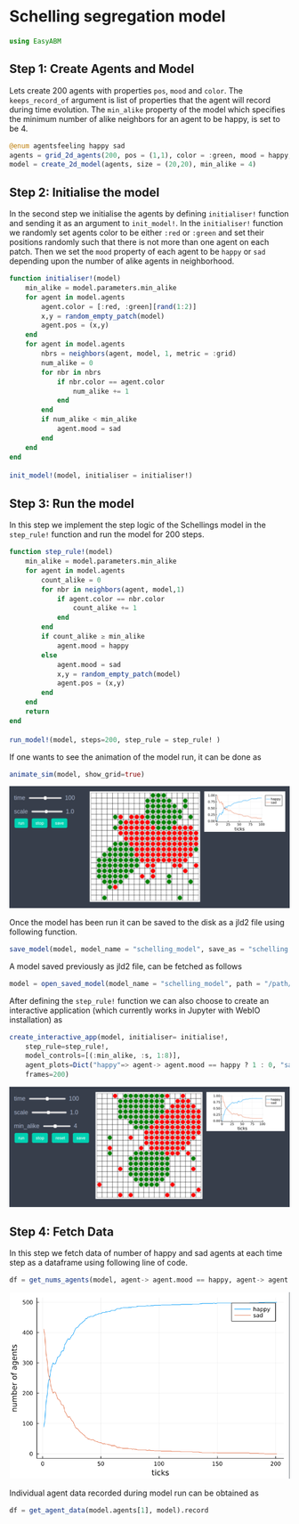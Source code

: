 
# Schelling segregation model

```julia
using EasyABM
```

## Step 1: Create Agents and Model

Lets create 200 agents with properties `pos`, `mood` and `color`. The `keeps_record_of` argument is list of properties that the agent will record during time evolution. The `min_alike` property of the model which specifies the minimum number of alike neighbors for an agent to be happy, is set to be 4. 

```julia
@enum agentsfeeling happy sad
agents = grid_2d_agents(200, pos = (1,1), color = :green, mood = happy, keeps_record_of=[:pos, :mood])
model = create_2d_model(agents, size = (20,20), min_alike = 4)
```

## Step 2: Initialise the model

In the second step we initialise the agents by defining `initialiser!` function and sending it as an argument to `init_model!`. In the `initialiser!` function we randomly set agents color to be either `:red` or `:green` and set their positions randomly such that there is not more than one agent on each patch. Then we set the `mood` property of each agent to be `happy` or `sad` depending upon the number of alike agents in neighborhood. 


```julia
function initialiser!(model)
    min_alike = model.parameters.min_alike
    for agent in model.agents
        agent.color = [:red, :green][rand(1:2)]
        x,y = random_empty_patch(model)   
        agent.pos = (x,y)
    end    
    for agent in model.agents
        nbrs = neighbors(agent, model, 1, metric = :grid)
        num_alike = 0
        for nbr in nbrs
            if nbr.color == agent.color
                num_alike += 1
            end
        end
        if num_alike < min_alike
            agent.mood = sad
        end
    end
end

init_model!(model, initialiser = initialiser!)
```

## Step 3: Run the model

In this step we implement the step logic of the Schellings model in the `step_rule!` function and run the model for 200 steps. 



```julia
function step_rule!(model)
    min_alike = model.parameters.min_alike
    for agent in model.agents
        count_alike = 0
        for nbr in neighbors(agent, model,1)
            if agent.color == nbr.color
                count_alike += 1
            end
        end
        if count_alike ≥ min_alike
            agent.mood = happy
        else
            agent.mood = sad
            x,y = random_empty_patch(model) 
            agent.pos = (x,y)
        end
    end
    return
end

run_model!(model, steps=200, step_rule = step_rule! )
```

If one wants to see the animation of the model run, it can be done as 

```julia
animate_sim(model, show_grid=true)
```

![png](assets/Schelling/SchellingAnim1.png)


Once the model has been run it can be saved to the disk as a jld2 file using following function.

```julia
save_model(model, model_name = "schelling_model", save_as = "schelling.jld2", folder = "/path/to/folder/")
```

A model saved previously as jld2 file, can be fetched as follows 

```julia
model = open_saved_model(model_name = "schelling_model", path = "/path/to/folder/schelling.jld2")
```

After defining the `step_rule!` function we can also choose to create an interactive application (which currently works in Jupyter with WebIO installation) as 

```julia
create_interactive_app(model, initialiser= initialise!,
    step_rule=step_rule!,
    model_controls=[(:min_alike, :s, 1:8)], 
    agent_plots=Dict("happy"=> agent-> agent.mood == happy ? 1 : 0, "sad"=> agent-> agent.mood == sad ? 1 : 0),
    frames=200) 
```

![png](assets/Schelling/SchellingIntApp.png)




## Step 4: Fetch Data 

In this step we fetch data of number of happy and sad agents at each time step as a dataframe using following line of code. 

```julia
df = get_nums_agents(model, agent-> agent.mood == happy, agent-> agent.mood == sad,labels=["happy","sad"], plot_result=true)
```

![png](assets/Schelling/SchellingPlot1.png)

Individual agent data recorded during model run can be obtained as 

```julia
df = get_agent_data(model.agents[1], model).record
```
    


